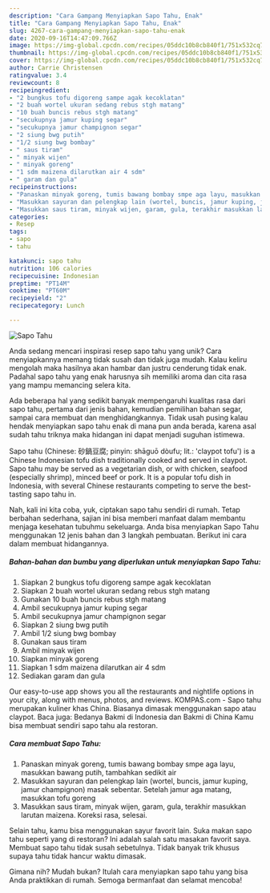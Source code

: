 ```yaml
---
description: "Cara Gampang Menyiapkan Sapo Tahu, Enak"
title: "Cara Gampang Menyiapkan Sapo Tahu, Enak"
slug: 4267-cara-gampang-menyiapkan-sapo-tahu-enak
date: 2020-09-16T14:47:09.766Z
image: https://img-global.cpcdn.com/recipes/05ddc10b8cb840f1/751x532cq70/sapo-tahu-foto-resep-utama.jpg
thumbnail: https://img-global.cpcdn.com/recipes/05ddc10b8cb840f1/751x532cq70/sapo-tahu-foto-resep-utama.jpg
cover: https://img-global.cpcdn.com/recipes/05ddc10b8cb840f1/751x532cq70/sapo-tahu-foto-resep-utama.jpg
author: Carrie Christensen
ratingvalue: 3.4
reviewcount: 8
recipeingredient:
- "2 bungkus tofu digoreng sampe agak kecoklatan"
- "2 buah wortel ukuran sedang rebus stgh matang"
- "10 buah buncis rebus stgh matang"
- "secukupnya jamur kuping segar"
- "secukupnya jamur champignon segar"
- "2 siung bwg putih"
- "1/2 siung bwg bombay"
- " saus tiram"
- " minyak wijen"
- " minyak goreng"
- "1 sdm maizena dilarutkan air 4 sdm"
- " garam dan gula"
recipeinstructions:
- "Panaskan minyak goreng, tumis bawang bombay smpe aga layu, masukkan bawang putih, tambahkan sedikit air"
- "Masukkan sayuran dan pelengkap lain (wortel, buncis, jamur kuping, jamur champignon) masak sebentar. Setelah jamur aga matang, masukkan tofu goreng"
- "Masukkan saus tiram, minyak wijen, garam, gula, terakhir masukkan larutan maizena. Koreksi rasa, selesai."
categories:
- Resep
tags:
- sapo
- tahu

katakunci: sapo tahu 
nutrition: 106 calories
recipecuisine: Indonesian
preptime: "PT14M"
cooktime: "PT60M"
recipeyield: "2"
recipecategory: Lunch

---
```



![Sapo Tahu](https://img-global.cpcdn.com/recipes/05ddc10b8cb840f1/751x532cq70/sapo-tahu-foto-resep-utama.jpg)

Anda sedang mencari inspirasi resep sapo tahu yang unik? Cara menyiapkannya memang tidak susah dan tidak juga mudah. Kalau keliru mengolah maka hasilnya akan hambar dan justru cenderung tidak enak. Padahal sapo tahu yang enak harusnya sih memiliki aroma dan cita rasa yang mampu memancing selera kita.

Ada beberapa hal yang sedikit banyak mempengaruhi kualitas rasa dari sapo tahu, pertama dari jenis bahan, kemudian pemilihan bahan segar, sampai cara membuat dan menghidangkannya. Tidak usah pusing kalau hendak menyiapkan sapo tahu enak di mana pun anda berada, karena asal sudah tahu triknya maka hidangan ini dapat menjadi suguhan istimewa.

Sapo tahu (Chinese: 砂鍋豆腐; pinyin: shāguō dòufu; lit.: &#39;claypot tofu&#39;) is a Chinese Indonesian tofu dish traditionally cooked and served in claypot. Sapo tahu may be served as a vegetarian dish, or with chicken, seafood (especially shrimp), minced beef or pork. It is a popular tofu dish in Indonesia, with several Chinese restaurants competing to serve the best-tasting sapo tahu in.


Nah, kali ini kita coba, yuk, ciptakan sapo tahu sendiri di rumah. Tetap berbahan sederhana, sajian ini bisa memberi manfaat dalam membantu menjaga kesehatan tubuhmu sekeluarga. Anda bisa menyiapkan Sapo Tahu menggunakan 12 jenis bahan dan 3 langkah pembuatan. Berikut ini cara dalam membuat hidangannya.

<!--inarticleads1-->

##### Bahan-bahan dan bumbu yang diperlukan untuk menyiapkan Sapo Tahu:

1. Siapkan 2 bungkus tofu digoreng sampe agak kecoklatan
1. Siapkan 2 buah wortel ukuran sedang rebus stgh matang
1. Gunakan 10 buah buncis rebus stgh matang
1. Ambil secukupnya jamur kuping segar
1. Ambil secukupnya jamur champignon segar
1. Siapkan 2 siung bwg putih
1. Ambil 1/2 siung bwg bombay
1. Gunakan  saus tiram
1. Ambil  minyak wijen
1. Siapkan  minyak goreng
1. Siapkan 1 sdm maizena dilarutkan air 4 sdm
1. Sediakan  garam dan gula


Our easy-to-use app shows you all the restaurants and nightlife options in your city, along with menus, photos, and reviews. KOMPAS.com - Sapo tahu merupakan kuliner khas China. Biasanya dimasak menggunakan sapo atau claypot. Baca juga: Bedanya Bakmi di Indonesia dan Bakmi di China Kamu bisa membuat sendiri sapo tahu ala restoran. 

<!--inarticleads2-->

##### Cara membuat Sapo Tahu:

1. Panaskan minyak goreng, tumis bawang bombay smpe aga layu, masukkan bawang putih, tambahkan sedikit air
1. Masukkan sayuran dan pelengkap lain (wortel, buncis, jamur kuping, jamur champignon) masak sebentar. Setelah jamur aga matang, masukkan tofu goreng
1. Masukkan saus tiram, minyak wijen, garam, gula, terakhir masukkan larutan maizena. Koreksi rasa, selesai.


Selain tahu, kamu bisa menggunakan sayur favorit lain. Suka makan sapo tahu seperti yang di restoran? Ini adalah salah satu masakan favorit saya. Membuat sapo tahu tidak susah sebetulnya. Tidak banyak trik khusus supaya tahu tidak hancur waktu dimasak. 

Gimana nih? Mudah bukan? Itulah cara menyiapkan sapo tahu yang bisa Anda praktikkan di rumah. Semoga bermanfaat dan selamat mencoba!
